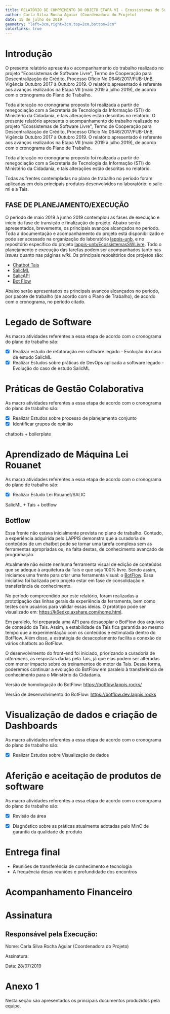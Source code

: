 ```yaml
---
title: RELATÓRIO DE CUMPRIMENTO DO OBJETO ETAPA VI - Ecossistemas de Software Livre - julho 2019
author: Carla Silva Rocha Aguiar (Coordenadora do Projeto)
date: 15 de julho de 2019
geometry: "left=3cm,right=3cm,top=2cm,bottom=2cm"
colorlinks: true
---
```


# Introdução

O presente relatório apresenta o acompanhamento do trabalho realizado no projeto "Ecossistemas de Software Livre", Termo de Cooperação para Descentralização de Crédito, Processo Ofício No 0646/2017/FUB-UnB, Vigência Outubro 2017 à Outubro 2019. O relatório apresentado é referente aos avanços realizados na Etapa VII (maio 2019 à julho 2019), de acordo com o cronograma do Plano de Trabalho.

Toda alteração no cronograma proposto foi realizada  a partir de renegociação com a Secretaria de Tecnologia da Informação (STI) do Ministério da Cidadania, e tais alterações estão descritas no relatório. O presente relatório apresenta o acompanhamento do trabalho realizado no projeto "Ecossistemas de Software Livre", Termo de Cooperação para Descentralização de Crédito, Processo Ofício No 0646/2017/FUB-UnB, Vigência Outubro 2017 à Outubro 2019. O relatório apresentado é referente aos avanços realizados na Etapa VII (maio 2019 à julho 2019), de acordo com o cronograma do Plano de Trabalho.

Toda alteração no cronograma proposto foi realizada  a partir de renegociação com a Secretaria de Tecnologia da Informação (STI) do Ministério da Cidadania, e tais alterações estão descritas no relatório.

Todas as frentes contempladas no plano de trabalho no período foram aplicadas em dois principais produtos desenvolvidos no laboratório: o salic-ml e a Tais.

## FASE DE PLANEJAMENTO/EXECUÇÃO

O período de maio 2019 à junho 2019 contemplou as fases de execução e início da fase de transição e finalização do projeto. Abaixo serão apresentados, brevemente, os principais avanços alcançados no período. Toda a documentação e acompanhamento do projeto está disponibilizado e pode ser acessado na organização do laboratório
[lappis-unb](https://github.com/lappis-unb), e no repositório específico do projeto [lappis-unb/EcossistemasSWLivre](https://github.com/lappis-unb/EcossistemasSWLivre). Todo o planejamento e execução das tarefas podem ser acompanhados tanto nas _issues_ quanto nas páginas _wiki_. Os principais repositórios dos projetos são:

* [Chatbot Tais](https://github.com/lappis-unb/rouana)
* [SalicML](https://github.com/lappis-unb/salic-ml)
* [SalicAPI](https://github.com/lappis-unb/salic-api)
* [Bot Flow](https://github.com/lappis-unb/BotFlow)



Abaixo serão apresentados os principais avanços alcançados no período, por pacote de trabalho (de acordo com o Plano de Trabalho), de acordo com o cronograma, no período citado.

# Legado de Software
As macro atividades referentes a essa etapa de acordo com o cronograma do plano de trabalho são:

- [x] Realizar estudo de refatoração em software legado - Evolução do caso de estudo SalicML
- [x]  Realizar Estudos sobre práticas de DevOps aplicada a software legado - Evolução do caso de estudo SalicML

# Práticas  de Gestão Colaborativa
As macro atividades referentes a essa etapa de acordo com o cronograma do plano de trabalho são:

- [x] Realizar Estudos sobre processo de planejamento conjunto
- [x] Identificar grupos de opinião

chatbots + boilerplate

# Aprendizado de Máquina Lei Rouanet
As macro atividades referentes a essa etapa de acordo com o cronograma do plano de trabalho são:

- [x] Realizar Estudo Lei Rouanet/SALIC

SalicML + Tais + botflow

## Botflow

Essa frente não estava inicialmente prevista no plano de trabalho. Contudo, a experiência adquirida pelo LAPPIS demonstra que a curadoria de conteúdos de um chatbot pode se tornar uma tarefa complexa sem as ferramentas apropriadas ou, na falta destas, de conhecimento avançado de programação.  

Atualmente não existe nenhuma ferramenta visual de edição de conteúdos que se adeque à arquitetura da Tais e que seja 100% livre. Sendo assim, iniciamos uma frente para criar uma ferramenta visual: o [BotFlow](https://github.com/lappis-unb/BotFlow/). Essa iniciativa foi balizada pelo projeto estar em fase de consolidação e transferência de conhecimento. 

No período compreendido por este relatório, foram realizadas a prototipação das linhas gerais da experiência da ferramenta, bem como testes com usuários para validar essas ideias. O protótipo pode ser visualizado em: https://k6edxq.axshare.com/home.html.

Em paralelo, foi preparada uma [API](https://github.com/lappis-unb/BotFlowApi/) para desacoplar o BotFlow dos arquivos de conteúdo da Tais. Assim, a estabilidade da Tais fica garantida ao mesmo tempo que a experimentação com os conteúdos é estimulada dentro do BotFlow. Além disso, a estratégia de desacoplamento facilita a conexão de vários chatbots ao BotFlow.

O desenvolvimento do front-end foi iniciado, priorizando a curadoria de *utterances*, as respostas dadas pela Tais, já que elas podem ser alteradas com menor impacto sobre os treinamentos do motor da Tais. Dessa forma, poderemos continuar a evolução do BotFlow em paralelo à transferência de conhecimento para o Ministério da Cidadania.

Versão de homologação do BotFlow: https://botflow.lappis.rocks/

Versão de desenvolvimento do BotFlow: https://botflow.dev.lappis.rocks


# Visualização de dados e criação de Dashboards
As macro atividades referentes a essa etapa de acordo com o cronograma do plano de trabalho são:

- [x] Realizar Estudos sobre Visualização de dados

# Aferição e aceitação de produtos de software
As macro atividades referentes a essa etapa de acordo com o cronograma do plano de trabalho são:

- [x] Revisão da área
- [x] Diagnóstico sobre as práticas atualmente adotadas pelo MinC de garantia da qualidade de produto


# Entrega final 

- Reuniões de transferência de conhecimento e tecnologia
- A frequência desas reuniões e profundidade dos encontros

<!-- }}} -->

# Acompanhamento Financeiro



# Assinatura

Responsável pela Execução:
---
Nome:  Carla Silva Rocha Aguiar
             (Coordenadora do Projeto)

Assinatura:

Data: 28/07/2019


# Anexo 1
Nesta seção são apresentados os principais documentos produzidos pela equipe.
